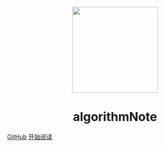 <p align="center">
<img src="https://static.leetcode-cn.com/cn-mono-assets/production/assets/logo-dark-cn.c42314a8.svg" width="200" height="200"/>
</p>
<h1 align="center">algorithmNote</h1>

[GitHub](https://github.com/IsMrChen/algorithmNote)
[开始阅读](https://ismrchen.github.io/algorithmNote/#/README)